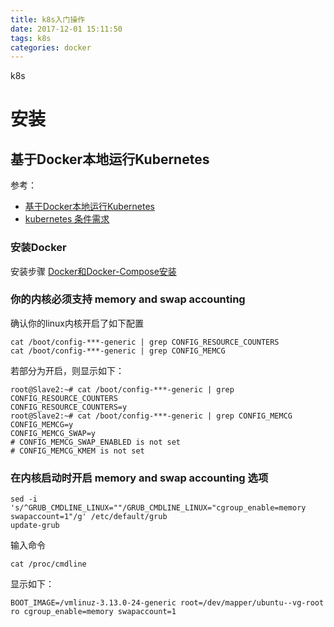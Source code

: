 ```yaml
---
title: k8s入门操作
date: 2017-12-01 15:11:50
tags: k8s
categories: docker
---
```


k8s
<!-- more -->

# 安装

## 基于Docker本地运行Kubernetes

参考：

- [基于Docker本地运行Kubernetes](https://www.kubernetes.org.cn/doc-5)
- [kubernetes 条件需求](http://www.cnblogs.com/zhangeamon/p/5197655.html)

###  安装Docker

安装步骤 [Docker和Docker-Compose安装](http://liqiang311.com/docker/Docker%E5%92%8CDocker-Compose%E5%AE%89%E8%A3%85/)

### 你的内核必须支持 memory and swap accounting

确认你的linux内核开启了如下配置

```
cat /boot/config-***-generic | grep CONFIG_RESOURCE_COUNTERS
cat /boot/config-***-generic | grep CONFIG_MEMCG
```

若部分为开启，则显示如下：

```
root@Slave2:~# cat /boot/config-***-generic | grep CONFIG_RESOURCE_COUNTERS
CONFIG_RESOURCE_COUNTERS=y
root@Slave2:~# cat /boot/config-***-generic | grep CONFIG_MEMCG
CONFIG_MEMCG=y
CONFIG_MEMCG_SWAP=y
# CONFIG_MEMCG_SWAP_ENABLED is not set
# CONFIG_MEMCG_KMEM is not set
```

### 在内核启动时开启 memory and swap accounting 选项

```
sed -i 's/^GRUB_CMDLINE_LINUX=""/GRUB_CMDLINE_LINUX="cgroup_enable=memory swapaccount=1"/g' /etc/default/grub
update-grub
```

输入命令 

```shell
cat /proc/cmdline
```

显示如下：

```
BOOT_IMAGE=/vmlinuz-3.13.0-24-generic root=/dev/mapper/ubuntu--vg-root ro cgroup_enable=memory swapaccount=1
```
